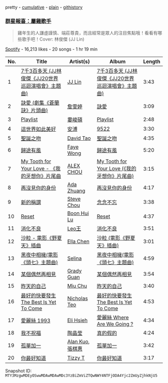 pretty - [cumulative](/playlists/cumulative/37i9dQZF1DX654l3fFiq56.md) - [plain](/playlists/plain/37i9dQZF1DX654l3fFiq56) - [githistory](https://github.githistory.xyz/mackorone/spotify-playlist-archive/blob/main/playlists/plain/37i9dQZF1DX654l3fFiq56)

### [群星報喜：屬雞歌手](https://open.spotify.com/playlist/37i9dQZF1DX654l3fFiq56)

> 雞年生的人謙虛謹慎、端莊尊貴，而且經常是眾人的注目焦點哦！看看有哪些歌手吧！Cover: 林俊傑 \(JJ Lin\)

[Spotify](https://open.spotify.com/user/spotify) - 16,213 likes - 20 songs - 1 hr 19 min

| No. | Title | Artist(s) | Album | Length |
|---|---|---|---|---|
| 1 | [7千3百多天 \(JJ林俊傑《JJ20世界巡迴演唱會》主題曲\)](https://open.spotify.com/track/314jk2ZnMknf8Oa3wD4Pgo) | [JJ Lin](https://open.spotify.com/artist/7Dx7RhX0mFuXhCOUgB01uM) | [7千3百多天 \(JJ林俊傑《JJ20世界巡迴演唱會》主題曲\)](https://open.spotify.com/album/2etLBq4ucnE8b7Gd8Y2yfB) | 3:43 |
| 2 | [訣愛 \(劇集《蒼蘭訣》片頭曲\)](https://open.spotify.com/track/6la3Kme7O7D01fJPxgpAS5) | [詹雯婷](https://open.spotify.com/artist/7hmSHY9HVVQKejpGbPbo16) | [訣愛](https://open.spotify.com/album/11KVIZFGZ34hRCfrIr1oSt) | 3:09 |
| 3 | [Playlist](https://open.spotify.com/track/2qBJN3eYfsr4vUjyG1MUg5) | [婁峻碩](https://open.spotify.com/artist/40sntfyZsRwGfDgSJnxYuX) | [Playlist](https://open.spotify.com/album/5TAz6li7lgyrWcMqhVOrg7) | 2:48 |
| 4 | [這世界如此美好](https://open.spotify.com/track/5MAR8TzApvhHJwzUDJLaiM) | [安溥](https://open.spotify.com/artist/7m3hJRouj4fFil1ksJDx0I) | [9522](https://open.spotify.com/album/3B7O6oexiw9IFi3OAsWerb) | 3:30 |
| 5 | [聖誕之吻](https://open.spotify.com/track/61sWMgH5gHAVTjxwy6mHDS) | [David Tao](https://open.spotify.com/artist/40tNK2YedBV2jRFAHxpifB) | [聖誕之吻](https://open.spotify.com/album/63zHQlg0xTAbsbRngzDwm9) | 4:35 |
| 6 | [歸途有風](https://open.spotify.com/track/4WqkZDXhRBGDRlXUEY5q1L) | [Faye Wong](https://open.spotify.com/artist/3df3XLKuqTQ6iOSmi0K3Wp) | [歸途有風](https://open.spotify.com/album/4W1T7qWCZlSQTQvGvghBU5) | 5:20 |
| 7 | [My Tooth for Your Love \- 《我的牙想你》片尾曲](https://open.spotify.com/track/66ppixaJ5bd38YDPlpYFld) | [ALEX CHOU](https://open.spotify.com/artist/0zXp1zis13q1a2uCJgN9nq) | [My Tooth for Your Love \(《我的牙想你》片尾曲\)](https://open.spotify.com/album/0nxKdRHZkBRFRgqV1c7fJ8) | 3:15 |
| 8 | [再沒見你的身份](https://open.spotify.com/track/5jBEqvOqtUxIn7kyqfCalp) | [Ada Zhuang](https://open.spotify.com/artist/42l9R70OWvywz9JN9DCVOM) | [再沒見你的身份](https://open.spotify.com/album/0acK8DyetID8itMzNP7UUf) | 4:17 |
| 9 | [新的稱謂](https://open.spotify.com/track/57AeX299UpW0yvnuPnFfPQ) | [Steve Chou](https://open.spotify.com/artist/1Qneon4tYZ7srVOU91bTsO) | [念念不忘](https://open.spotify.com/album/1cUXgCKxKfe3xL69g2G89b) | 3:38 |
| 10 | [Reset](https://open.spotify.com/track/2xgcpJvCKyqlZtDud3abbH) | [Boon Hui Lu](https://open.spotify.com/artist/6PWJWwEm8BSBFAIAUWlwe4) | [Reset](https://open.spotify.com/album/1uz1ah9nwO6YjBh3GvloWt) | 4:37 |
| 11 | [消化不良](https://open.spotify.com/track/70f6tdZuoGjsWLpNzjIvEU) | [Leo王](https://open.spotify.com/artist/5Zn94mKQQYVZUvhiIXeXdP) | [消化不良](https://open.spotify.com/album/3qfr0K1yzBx2JpqECx1ED1) | 3:51 |
| 12 | [沙粒 \- 電影《野夏天》插曲](https://open.spotify.com/track/5NOFfWTJgzyv84qmYXO1q6) | [Ella Chen](https://open.spotify.com/artist/1DNci4XjJlglg629j3yO5n) | [沙粒 \(電影《野夏天》插曲\)](https://open.spotify.com/album/5uz2psSQ2emMyc9jXmyJtL) | 3:01 |
| 13 | [黑夜中相擁\(電影《頭七》主題曲\)](https://open.spotify.com/track/2jiBu35AqLLBoBWJinRSSL) | [Selina](https://open.spotify.com/artist/322fcjb9quEAxAXtmWyNeJ) | [黑夜中相擁\(電影《頭七》主題曲\)](https://open.spotify.com/album/0E1joTSOVsi2auSsUDMLnQ) | 4:59 |
| 14 | [某個偶然再相見](https://open.spotify.com/track/7Idiec7SHc9ajEbDYzdfPO) | [Grady Guan](https://open.spotify.com/artist/2aFNEQB9JnQ171stH9Ljh5) | [某個偶然再相見](https://open.spotify.com/album/1Xg0JsRhJ2bz2Wgd05ocV4) | 3:54 |
| 15 | [昨天的自己](https://open.spotify.com/track/5g4S0lQx3o4GsOAozUGRe8) | [Miu Chu](https://open.spotify.com/artist/06KOetaeFEz0gabCnqvCxz) | [昨天的自己](https://open.spotify.com/album/1oRkFvxgMUEX5ecBwuU2I4) | 3:40 |
| 16 | [最好的快要發生 The Best Is Yet To Come](https://open.spotify.com/track/3Qd5t2oaRPvdY9eqZMvMWd) | [Nicholas Teo](https://open.spotify.com/artist/2met7Idcy1Ze7hnoUtpPmX) | [最好的快要發生 The Best Is Yet To Come](https://open.spotify.com/album/6rYiOZNY1SYIJ9pe2486d6) | 4:53 |
| 17 | [愛麗絲 1993](https://open.spotify.com/track/7M3pHQYadidtWeJHYUQYC4) | [Eli Hsieh](https://open.spotify.com/artist/1g5sjKXQTGiui8u0iK4SeV) | [愛麗絲 Where Are We Going ?](https://open.spotify.com/album/46A9w8wd7ayKkHKck5GzSz) | 4:34 |
| 18 | [我不祝福](https://open.spotify.com/track/5Ug1fHBI0dOwkRZlQpViPx) | [陶晶莹](https://open.spotify.com/artist/1nLHiAOrjLbc0Pju8elCu0) | [真的假的](https://open.spotify.com/album/0eg1sbVqtUcNZDrPnURNJO) | 4:24 |
| 19 | [孤單加一](https://open.spotify.com/track/03krOI81ch7PJtwjeI4yCC) | [Alan Kuo](https://open.spotify.com/artist/3LyN3dzJjv35T1XcDysnZG), [張棋惠](https://open.spotify.com/artist/0xXkBgF0Di5XDZhrsH3fU8) | [孤單加一](https://open.spotify.com/album/5zvL6Gb41vBZOyTMNkcLOt) | 3:42 |
| 20 | [你最好知道](https://open.spotify.com/track/518BPZrrarmyuFCbw98eXv) | [Tizzy T](https://open.spotify.com/artist/1ShC8iSQrfdxlSbtIXfCaa) | [你最好知道](https://open.spotify.com/album/5VU4bln8RHBECYlTIhjOzU) | 3:17 |

Snapshot ID: `MTY3MzgwMDEyOSwwMDAwMDAwMDc3YzBiZmViZTQwNWY4NTFjODA4Yjc2ZmUyZjhkNjU5`
